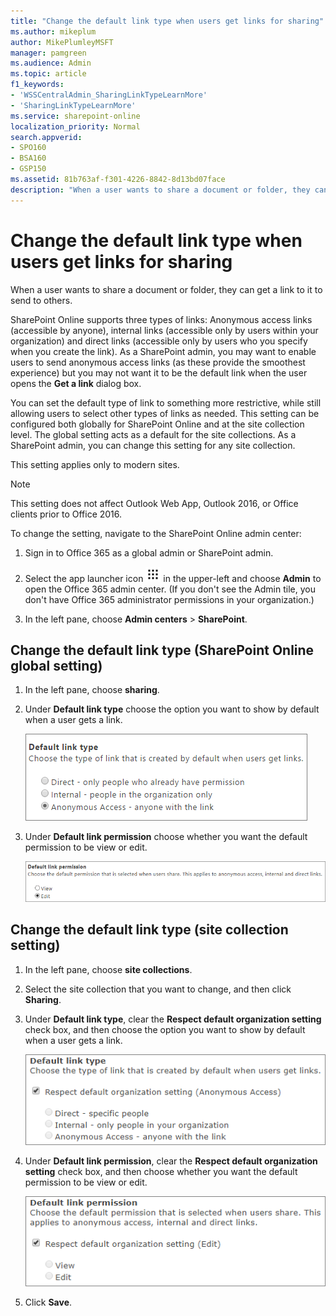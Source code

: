 ```yaml
---
title: "Change the default link type when users get links for sharing"
ms.author: mikeplum
author: MikePlumleyMSFT
manager: pamgreen
ms.audience: Admin
ms.topic: article
f1_keywords:
- 'WSSCentralAdmin_SharingLinkTypeLearnMore'
- 'SharingLinkTypeLearnMore'
ms.service: sharepoint-online
localization_priority: Normal
search.appverid:
- SPO160
- BSA160
- GSP150
ms.assetid: 81b763af-f301-4226-8842-8d13bd07face
description: "When a user wants to share a document or folder, they can get a link to it to send to others."
---
```


# Change the default link type when users get links for sharing

When a user wants to share a document or folder, they can get a link to it to send to others.
  
SharePoint Online supports three types of links: Anonymous access links (accessible by anyone), internal links (accessible only by users within your organization) and direct links (accessible only by users who you specify when you create the link). As a SharePoint admin, you may want to enable users to send anonymous access links (as these provide the smoothest experience) but you may not want it to be the default link when the user opens the **Get a link** dialog box. 
  
You can set the default type of link to something more restrictive, while still allowing users to select other types of links as needed. This setting can be configured both globally for SharePoint Online and at the site collection level. The global setting acts as a default for the site collections. As a SharePoint admin, you can change this setting for any site collection.

This setting applies only to modern sites.
  
> [!NOTE]
> This setting does not affect Outlook Web App, Outlook 2016, or Office clients prior to Office 2016. 
  
To change the setting, navigate to the SharePoint Online admin center:
  
1. Sign in to Office 365 as a global admin or SharePoint admin.
    
2. Select the app launcher icon ![The app launcher icon in Office 365](media/e5aee650-c566-4100-aaad-4cc2355d909f.png) in the upper-left and choose **Admin** to open the Office 365 admin center. (If you don't see the Admin tile, you don't have Office 365 administrator permissions in your organization.) 
    
3. In the left pane, choose **Admin centers** \> **SharePoint**.
    
## Change the default link type (SharePoint Online global setting)

1. In the left pane, choose **sharing**.
    
2. Under **Default link type** choose the option you want to show by default when a user gets a link. 
    
    ![Default link type dialog box](media/4dc58d77-dccd-474f-b0fb-8ff8b3f1c088.png)
  
3. Under **Default link permission** choose whether you want the default permission to be view or edit. 
    
    ![Screenshot of default link permissions which are view and edit.](media/17172082-7cc4-44e4-9b73-3a0ea9acc577.png)
  
## Change the default link type (site collection setting)

1. In the left pane, choose **site collections**.
    
2. Select the site collection that you want to change, and then click **Sharing**.
    
3. Under **Default link type**, clear the **Respect default organization setting** check box, and then choose the option you want to show by default when a user gets a link. 
    
    ![Screenshot of default link type settings for a site collection](media/348a8751-421c-4591-9b6b-6d1d381521cd.png)
  
4. Under **Default link permission**, clear the **Respect default organization setting** check box, and then choose whether you want the default permission to be view or edit. 
    
    ![Screenshot of default link permissions setting for a site collection](media/6e585416-019e-4c14-a057-0fd7e7b3e1f6.png)
  
5. Click **Save**.
    


